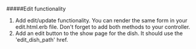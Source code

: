 #####Edit functionality

1) Add edit/update functionality. You can render the same form in your edit.html.erb file. Don't forget to add both methods to your controller.
2) Add an edit button to the show page for the dish. It should use the 'edit_dish_path' href.
